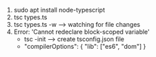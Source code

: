 1. sudo apt install node-typescript
2. tsc types.ts
3. tsc types.ts -w  --> watching for file changes
4. Error: 'Cannot redeclare block-scoped variable'
    - tsc -init --> create tsconfig.json file
    - "compilerOptions": { "lib": ["es6", "dom"] }
